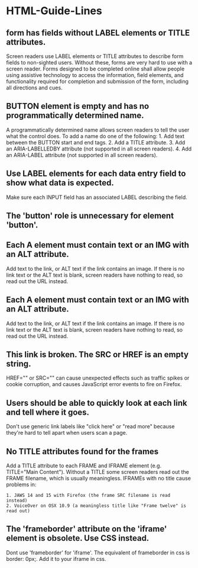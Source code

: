 # HTML-Guide-Lines
## form has fields without LABEL elements or TITLE attributes. ##
  Screen readers use LABEL elements or TITLE attributes to describe form fields to non-sighted users. Without these, forms are very hard to use with a screen reader. Forms designed to be completed online shall allow people using assistive technology to access the information, field elements, and functionality required for completion and submission of the form, including all directions and cues.
## BUTTON element is empty and has no programmatically determined name. ##
  A programmatically determined name allows screen readers to tell the user what the control does. To add a name do one of the following:
    1. Add text between the BUTTON start and end tags.
    2. Add a TITLE attribute.
    3. Add an ARIA-LABELLEDBY attribute (not supported in all screen readers).
    4. Add an ARIA-LABEL attribute (not supported in all screen readers).
## Use LABEL elements for each data entry field to show what data is expected. ##
  Make sure each INPUT field has an associated LABEL describing the field.
## The 'button' role is unnecessary for element 'button'. ##
## Each A element must contain text or an IMG with an ALT attribute. ##
  Add text to the link, or ALT text if the link contains an image. If there is no link text or the ALT text is blank, screen readers have nothing to read, so read out the URL instead.
## Each A element must contain text or an IMG with an ALT attribute. ##
  Add text to the link, or ALT text if the link contains an image. If there is no link text or the ALT text is blank, screen readers have nothing to read, so read out the URL instead.
## This link is broken. The SRC or HREF is an empty string. ##
  HREF="" or SRC="" can cause unexpected effects such as traffic spikes or cookie corruption, and causes JavaScript error events to fire on Firefox.
## Users should be able to quickly look at each link and tell where it goes. ##
  Don't use generic link labels like "click here" or "read more" because they're hard to tell apart when users scan a page.
## No TITLE attributes found for the frames ##
  Add a TITLE attribute to each FRAME and IFRAME element (e.g. TITLE="Main Content"). Without a TITLE some screen readers read out the FRAME filename, which is usually meaningless.
  IFRAMEs with no title cause problems in:

    1. JAWS 14 and 15 with Firefox (the frame SRC filename is read instead)
    2. VoiceOver on OSX 10.9 (a meaningless title like "Frame twelve" is read out)
 ## The 'frameborder' attribute on the 'iframe' element is obsolete. Use CSS instead. ##
  Dont use 'frameborder' for 'iframe'. The equivalent of frameborder in css is border: 0px;. Add it to your iframe in css.
